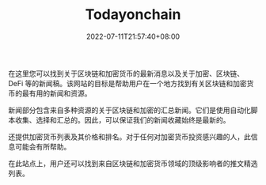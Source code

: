 ﻿---
weight: 
title: "Todayonchain"
description: "区块链和加密货币的新闻聚合器"
date: 2022-07-11T21:57:40+08:00
lastmod: 2022-07-11T16:45:40+08:00
draft: false
authors: ["浮尘"]
featuredImage: "todayonchain.png"
link: "https://www.todayonchain.com/"
tags: ["元宇宙资讯","Todayonchain"]
categories: ["navigation"]
navigation: ["元宇宙资讯"]
lightgallery: true
toc: true
pinned: false
recommend: false
recommend1: false
---
在这里您可以找到关于区块链和加密货币的最新消息以及关于加密、区块链、DeFi 等的新闻稿。该网站的目标是帮助用户在一个地方找到有关区块链和加密货币的最有用的新闻和资源。

新闻部分包含来自多种资源的关于区块链和加密的汇总新闻。它们是使用自动化脚本收集、选择和汇总的。因此，可以保证我们的新闻收藏始终是最新的。

还提供加密货币列表及其价格和排名。对于任何对加密货币投资感兴趣的人，此信息可能会有所帮助。

在此站点上，用户还可以找到来自区块链和加密货币领域的顶级影响者的推文精选列表。